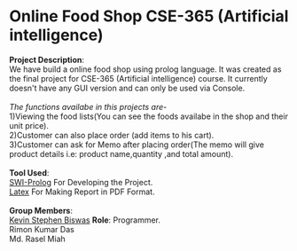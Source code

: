 # Online Food Shop CSE-365 (Artificial intelligence)

**Project Description**:<br>
We have build a online food shop using prolog language. It was created as
the final project for CSE-365 (Artificial intelligence) course. It currently
doesn't have any GUI version and can only be used via Console.<br>
<br>
*The functions availabe in this projects are*-<br>
1)Viewing the food lists(You can see the foods availabe in the shop and their unit price).<br>
2)Customer can also place order (add items to his cart).<br>
3)Customer can ask for Memo after placing order(The memo will give product details i.e: product name,quantity ,and total amount).<br>
<br>
**Tool Used**:<br>
[SWI-Prolog](http://www.swi-prolog.org/) For Developing the Project.<br>
[Latex](https://www.latex-project.org/) For Making Report in PDF Format.<br>
<br>
**Group Members**:<br>
[Kevin Stephen Biswas](https://github.com/bluergost) **Role**: Programmer.<br>
Rimon Kumar Das<br>
Md. Rasel Miah <br>